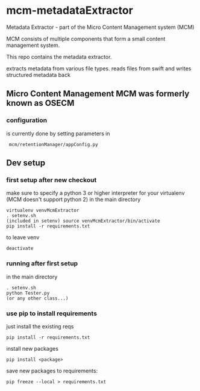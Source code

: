 # mcm-metadataExtractor
Metadata Extractor - part of the Micro Content Management system (MCM)


MCM consists of multiple components that form a small content management system.

This repo contains the metadata extractor.

extracts metadata from various file types. reads files from swift and writes structured metadata back


##  Micro Content Management MCM was formerly known as OSECM

### configuration
is currently done by setting parameters in

     mcm/retentionManager/appConfig.py


## Dev setup
### first setup after new checkout
make sure to specify a python 3 or higher interpreter for your virtualenv (MCM doesn't support python 2)
in the main directory


    virtualenv venvMcmExtractor
    . setenv.sh
    (included in setenv) source venvMcmExtractor/bin/activate
    pip install -r requirements.txt
    

 
to leave venv

    deactivate
    
    
### running after first setup
in the main directory


    . setenv.sh
    python Tester.py
    (or any other class...)
    
    
### use pip to install requirements
just install the existing reqs

    pip install -r requirements.txt
    
install new packages

    pip install <package>


save new packages to requirements:

    pip freeze --local > requirements.txt